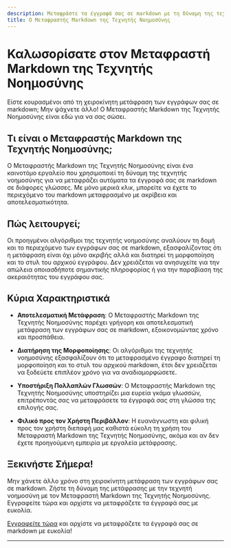 ```yaml
---
description: Μεταφράστε τα έγγραφά σας σε markdown με τη δύναμη της τεχνητής νοημοσύνης.
title: Ο Μεταφραστής Markdown της Τεχνητής Νοημοσύνης
---
```


# Καλωσορίσατε στον Μεταφραστή Markdown της Τεχνητής Νοημοσύνης

Είστε κουρασμένοι από τη χειροκίνητη μετάφραση των εγγράφων σας σε markdown; Μην ψάχνετε άλλο! Ο Μεταφραστής Markdown της Τεχνητής Νοημοσύνης είναι εδώ για να σας σώσει.

## Τι είναι ο Μεταφραστής Markdown της Τεχνητής Νοημοσύνης;

Ο Μεταφραστής Markdown της Τεχνητής Νοημοσύνης είναι ένα καινοτόμο εργαλείο που χρησιμοποιεί τη δύναμη της τεχνητής νοημοσύνης για να μεταφράζει αυτόματα τα έγγραφά σας σε markdown σε διάφορες γλώσσες. Με μόνο μερικά κλικ, μπορείτε να έχετε το περιεχόμενο του markdown μεταφρασμένο με ακρίβεια και αποτελεσματικότητα.

## Πώς λειτουργεί;

Οι προηγμένοι αλγόριθμοι της τεχνητής νοημοσύνης αναλύουν τη δομή και το περιεχόμενο των εγγράφων σας σε markdown, εξασφαλίζοντας ότι η μετάφραση είναι όχι μόνο ακριβής αλλά και διατηρεί τη μορφοποίηση και το στυλ του αρχικού εγγράφου. Δεν χρειάζεται να ανησυχείτε για την απώλεια οποιασδήποτε σημαντικής πληροφορίας ή για την παραβίαση της ακεραιότητας του εγγράφου σας.

## Κύρια Χαρακτηριστικά

- **Αποτελεσματική Μετάφραση**: Ο Μεταφραστής Markdown της Τεχνητής Νοημοσύνης παρέχει γρήγορη και αποτελεσματική μετάφραση των εγγράφων σας σε markdown, εξοικονομώντας χρόνο και προσπάθεια.

- **Διατήρηση της Μορφοποίησης**: Οι αλγόριθμοι της τεχνητής νοημοσύνης εξασφαλίζουν ότι το μεταφρασμένο έγγραφο διατηρεί τη μορφοποίηση και το στυλ του αρχικού markdown, έτσι δεν χρειάζεται να ξοδεύετε επιπλέον χρόνο για να αναδιαμορφώσετε.

- **Υποστήριξη Πολλαπλών Γλωσσών**: Ο Μεταφραστής Markdown της Τεχνητής Νοημοσύνης υποστηρίζει μια ευρεία γκάμα γλωσσών, επιτρέποντάς σας να μεταφράσετε τα έγγραφά σας στη γλώσσα της επιλογής σας.

- **Φιλικό προς τον Χρήστη Περιβάλλον**: Η ευανάγνωστη και φιλική προς τον χρήστη διεπαφή μας καθιστά εύκολη τη χρήση του Μεταφραστή Markdown της Τεχνητής Νοημοσύνης, ακόμα και αν δεν έχετε προηγούμενη εμπειρία με εργαλεία μετάφρασης.

## Ξεκινήστε Σήμερα!

Μην χάνετε άλλο χρόνο στη χειροκίνητη μετάφραση των εγγράφων σας σε markdown. Ζήστε τη δύναμη της μετάφρασης με την τεχνητή νοημοσύνη με τον Μεταφραστή Markdown της Τεχνητής Νοημοσύνης. Εγγραφείτε τώρα και αρχίστε να μεταφράζετε τα έγγραφά σας με ευκολία.

[Εγγραφείτε τώρα](https://www.ai-markdown-translator.com/signup) και αρχίστε να μεταφράζετε τα έγγραφά σας σε markdown με ευκολία!

---